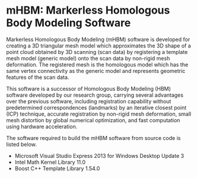 mHBM: Markerless Homologous Body Modeling Software
====

Markerless Homologous Body Modeling (mHBM) software is developed for creating a 3D triangular mesh
model which approximates the 3D shape of a point cloud obtained by 3D scanning (scan data) by registering a
template mesh model (generic model) onto the scan data by non-rigid mesh deformation. The registered mesh
is the homologous model which has the same vertex connectivity as the generic model and represents geometric
features of the scan data.

This software is a successor of Homologous Body Modeling (HBM) software developed by our research
group, carrying several advantages over the previous software, including registration capability without predetermined
correspondences (landmarks) by an iterative closest point (ICP) technique, accurate registration
by non-rigid mesh deformation, small mesh distortion by global numerical optimization, and fast computation
using hardware acceleration.

The software required to build the mHBM software from source code is listed below.
- Microsoft Visual Studio Express 2013 for Windows Desktop Update 3 
- Intel Math Kernel Library 11.0 
- Boost C++ Template Library 1.54.0 